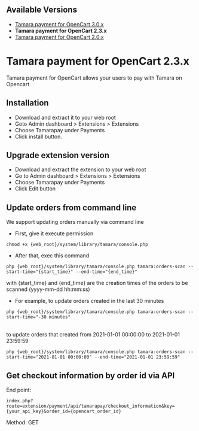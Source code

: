 ## Available Versions
* [Tamara payment for OpenCart 3.0.x](https://github.com/tamara-solution/opencart)
* **Tamara payment for OpenCart 2.3.x**
* [Tamara payment for OpenCart 2.0.x](https://github.com/tamara-solution/opencart/tree/v20x)


# Tamara payment for OpenCart 2.3.x

Tamara payment for OpenCart allows your users to pay with Tamara on Opencart


## Installation
* Download and extract it to your web root
* Goto Admin dashboard > Extensions > Extensions
* Choose Tamarapay under Payments
* Click install button.

## Upgrade extension version
* Download and extract the extension to your web root
* Go to Admin dashboard > Extensions > Extensions
* Choose Tamarapay under Payments
* Click Edit button

## Update orders from command line
We support updating orders manually via command line
* First, give it execute permission
```text
chmod +x {web_root}/system/library/tamara/console.php
```
* After that, exec this command
```text
php {web_root}/system/library/tamara/console.php tamara:orders-scan --start-time="{start_time}" --end-time="{end_time}"
```
with {start_time} and {end_time} are the creation times of the orders to be scanned (yyyy-mm-dd hh:mm:ss)
* For example, to update orders created in the last 30 minutes
```text
php {web_root}/system/library/tamara/console.php tamara:orders-scan --start-time="-30 minutes"
```
<br />
to update orders that created from 2021-01-01 00:00:00 to 2021-01-01 23:59:59

```text
php {web_root}/system/library/tamara/console.php tamara:orders-scan --start-time="2021-01-01 00:00:00" --end-time="2021-01-01 23:59:59"
```

## Get checkout information by order id via API
End point:
```text
index.php?route=extension/payment/api/tamarapay/checkout_information&key={your_api_key}&order_id={opencart_order_id}
```
Method: GET